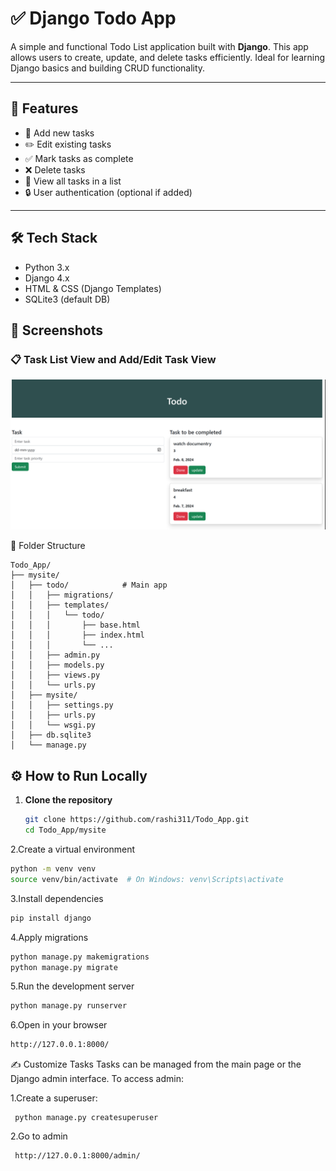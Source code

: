 # ✅ Django Todo App

A simple and functional Todo List application built with **Django**. This app allows users to create, update, and delete tasks efficiently. Ideal for learning Django basics and building CRUD functionality.

---

## 🚀 Features

- 📝 Add new tasks
- ✏️ Edit existing tasks
- ✅ Mark tasks as complete
- ❌ Delete tasks
- 📆 View all tasks in a list
- 🔒 User authentication (optional if added)

---

## 🛠️ Tech Stack

- Python 3.x  
- Django 4.x  
- HTML & CSS (Django Templates)  
- SQLite3 (default DB)


## 📸 Screenshots

### 📋 Task List View and Add/Edit Task View
<p align="center">
  <img src="Images/screenshot11.png" width="600" alt="Task List Screenshot" />
</p>

📂 Folder Structure
```
Todo_App/
├── mysite/
│   ├── todo/            # Main app
│   │   ├── migrations/
│   │   ├── templates/
│   │   │   └── todo/
│   │   │       ├── base.html
│   │   │       ├── index.html
│   │   │       └── ...
│   │   ├── admin.py
│   │   ├── models.py
│   │   ├── views.py
│   │   └── urls.py
│   ├── mysite/
│   │   ├── settings.py
│   │   ├── urls.py
│   │   └── wsgi.py
│   ├── db.sqlite3
│   └── manage.py
```

## ⚙️ How to Run Locally

1. **Clone the repository**
   ```bash
   git clone https://github.com/rashi311/Todo_App.git
   cd Todo_App/mysite
   
2.Create a virtual environment
   ```bash
   python -m venv venv
   source venv/bin/activate  # On Windows: venv\Scripts\activate
   ```

3.Install dependencies
```bash
pip install django
```

4.Apply migrations
```bash
python manage.py makemigrations
python manage.py migrate
```

5.Run the development server
```bash
python manage.py runserver
```
  6.Open in your browser
```bash
http://127.0.0.1:8000/
```


✍️ Customize Tasks
   Tasks can be managed from the main page or the Django admin interface. To access admin:
   
  1.Create a superuser:
  ```
   python manage.py createsuperuser
  ```
  
  2.Go to admin
  ```
   http://127.0.0.1:8000/admin/
  
 

